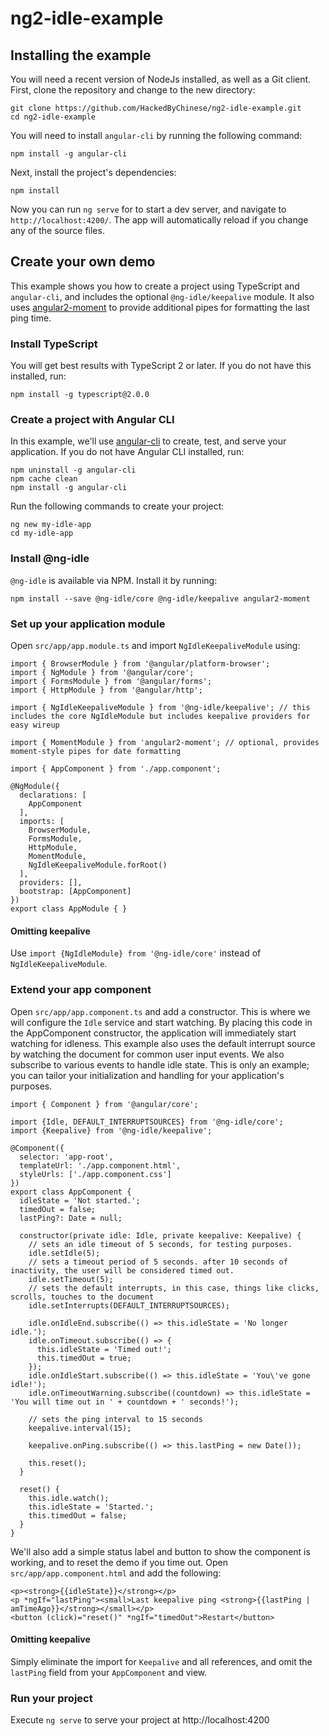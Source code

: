 # ng2-idle-example

## Installing the example

You will need a recent version of NodeJs installed, as well as a Git client. First, clone the repository and change to the new directory:

```
git clone https://github.com/HackedByChinese/ng2-idle-example.git
cd ng2-idle-example
```

You will need to install `angular-cli` by running the following command:

```
npm install -g angular-cli
```

Next, install the project's dependencies:

```
npm install
```

Now you can run `ng serve` for to start a dev server, and navigate to `http://localhost:4200/`. The app will automatically reload if you change any of the source files.

## Create your own demo
This example shows you how to create a project using TypeScript and `angular-cli`, and includes the optional `@ng-idle/keepalive` module. It also uses [angular2-moment](https://github.com/urish/angular2-moment) to provide additional pipes for formatting the last ping time.

### Install TypeScript

You will get best results with TypeScript 2 or later. If you do not have this installed, run:

```
npm install -g typescript@2.0.0
```

### Create a project with Angular CLI

In this example, we'll use [angular-cli](https://cli.angular.io) to create, test, and serve your application. If you do not have Angular CLI installed, run:

```
npm uninstall -g angular-cli
npm cache clean
npm install -g angular-cli
```

Run the following commands to create your project:

```
ng new my-idle-app
cd my-idle-app
```

### Install @ng-idle

`@ng-idle` is available via NPM. Install it by running:

```
npm install --save @ng-idle/core @ng-idle/keepalive angular2-moment
```

### Set up your application module

Open `src/app/app.module.ts` and import `NgIdleKeepaliveModule` using:

```
import { BrowserModule } from '@angular/platform-browser';
import { NgModule } from '@angular/core';
import { FormsModule } from '@angular/forms';
import { HttpModule } from '@angular/http';

import { NgIdleKeepaliveModule } from '@ng-idle/keepalive'; // this includes the core NgIdleModule but includes keepalive providers for easy wireup

import { MomentModule } from 'angular2-moment'; // optional, provides moment-style pipes for date formatting

import { AppComponent } from './app.component';

@NgModule({
  declarations: [
    AppComponent
  ],
  imports: [
    BrowserModule,
    FormsModule,
    HttpModule,
    MomentModule,
    NgIdleKeepaliveModule.forRoot()
  ],
  providers: [],
  bootstrap: [AppComponent]
})
export class AppModule { }
```

#### Omitting keepalive

Use `import {NgIdleModule} from '@ng-idle/core'` instead of `NgIdleKeepaliveModule`.

### Extend your app component

Open `src/app/app.component.ts` and add a constructor. This is where we will configure the `Idle` service and start watching. By placing this code in the AppComponent constructor, the application will immediately start watching for idleness. This example also uses the default interrupt source by watching the document for common user input events. We also subscribe to various events to handle idle state. This is only an example; you can tailor your initialization and handling for your application's purposes.

```
import { Component } from '@angular/core';

import {Idle, DEFAULT_INTERRUPTSOURCES} from '@ng-idle/core';
import {Keepalive} from '@ng-idle/keepalive';

@Component({
  selector: 'app-root',
  templateUrl: './app.component.html',
  styleUrls: ['./app.component.css']
})
export class AppComponent {
  idleState = 'Not started.';
  timedOut = false;
  lastPing?: Date = null;

  constructor(private idle: Idle, private keepalive: Keepalive) {
    // sets an idle timeout of 5 seconds, for testing purposes.
    idle.setIdle(5);
    // sets a timeout period of 5 seconds. after 10 seconds of inactivity, the user will be considered timed out.
    idle.setTimeout(5);
    // sets the default interrupts, in this case, things like clicks, scrolls, touches to the document
    idle.setInterrupts(DEFAULT_INTERRUPTSOURCES);

    idle.onIdleEnd.subscribe(() => this.idleState = 'No longer idle.');
    idle.onTimeout.subscribe(() => {
      this.idleState = 'Timed out!';
      this.timedOut = true;
    });
    idle.onIdleStart.subscribe(() => this.idleState = 'You\'ve gone idle!');
    idle.onTimeoutWarning.subscribe((countdown) => this.idleState = 'You will time out in ' + countdown + ' seconds!');

    // sets the ping interval to 15 seconds
    keepalive.interval(15);

    keepalive.onPing.subscribe(() => this.lastPing = new Date());

    this.reset();
  }

  reset() {
    this.idle.watch();
    this.idleState = 'Started.';
    this.timedOut = false;
  }
}
```

We'll also add a simple status label and button to show the component is working, and to reset the demo if you time out. Open `src/app/app.component.html` and add the following:

```
<p><strong>{{idleState}}</strong></p>
<p *ngIf="lastPing"><small>Last keepalive ping <strong>{{lastPing | amTimeAgo}}</strong></small></p>
<button (click)="reset()" *ngIf="timedOut">Restart</button>
```

#### Omitting keepalive

Simply eliminate the import for `Keepalive` and all references, and omit the `lastPing` field from your `AppComponent` and view.


### Run your project

Execute `ng serve` to serve your project at http://localhost:4200
